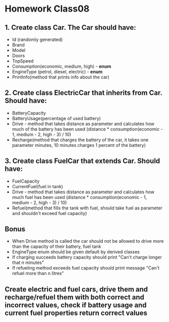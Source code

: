 # Homework Class08

## 1. Create class Car. The Car should have:
 * Id (randomly generated)
 * Brand
 * Model
 * Doors
 * TopSpeed
 * Consumption(economic, medium, high) - **enum**
 * EngineType (petrol, diesel, electric) - **enum**
 * PrintInfo(method that prints info about the car)


## 2. Create class ElectricCar that inherits from Car. Should have:
 * BatteryCapacity
 * BatteryUsage(percentage of used battery)
 * Drive - method that takes distance as parameter and calculates how much of the battery has been used (distance * consumption(economic - 1, medium - 2, high - 3) / 10)
 * Recharge(method that charges the battery of the car, it takes one parameter minutes, 10 minutes charges 1 percent of the battery)

## 3. Create class FuelCar that extends Car. Should have:
 * FuelCapacity
 * CurrentFuel(fuel in tank)
 * Drive - method that takes distance as parameter and calculates how much fuel has been used (distance * consumption(economic - 1, medium - 2, high - 3) / 10)
 * Refuel(method that fills the tank with fuel, should take fuel as parameter and shouldn't exceed fuel capacity)

## Bonus
 * When Drive method is called the car should not be allowed to drive more than the capacity of their battery, fuel tank
 * EngineType enum should be given default by derived classes
 * If charging succeeds battery capacity should print "Can't charge longer that n minutes"
 * If refueling method exceeds fuel capacity should print message "Can't refuel more than n litres"

## Create electric and fuel cars, drive them and recharge/refuel them with both correct and incorrect values, check if battery usage and current fuel properties return correct values

